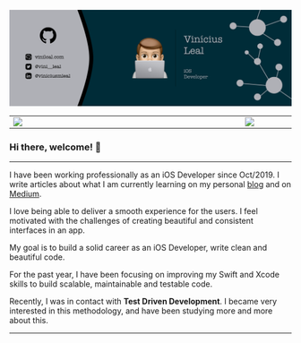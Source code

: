 ![banner](https://github.com/viniciusml/viniciusml/blob/master/images/banner.png) 

<center>
<table>
  <tr>
      <td><img width="400px" align="left" src="https://github-readme-stats-sigma-five.vercel.app/api/top-langs/?username=viniciusml&hide=html&layout=compact&theme=gotham" /></td>
      <td><img width="400px" align="left" src="https://github-readme-stats-sigma-five.vercel.app/api?username=viniciusml&theme=gotham&count_private=true" /></td>
  </tr>    
</table>
</center>

### Hi there, welcome! 👋

---

I have been working professionally as an iOS Developer since Oct/2019. I write articles about what I am currently learning on my personal [blog](https://vinileal.com) and on [Medium](https://medium.com/@vinciusleal).  

I love being able to deliver a smooth experience for the users. I feel motivated with the challenges of creating beautiful and consistent interfaces in an app.

My goal is to build a solid career as an iOS Developer, write clean and beautiful code.

For the past year, I have been focusing on improving my Swift and Xcode skills to build scalable, maintainable and testable code.

Recently, I was in contact with **Test Driven Development**. I became very interested in this methodology, and have been studying more and more about this.

---
